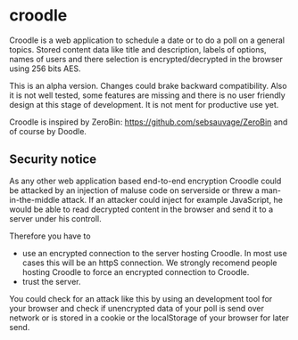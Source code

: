 croodle
=======
Croodle is a web application to schedule a date or to do a poll on a general topics. Stored content data like title and description, labels of options, names of users and there selection is encrypted/decrypted in the browser using 256 bits AES.

This is an alpha version. Changes could brake backward compatibility. Also it is not well tested, some features are missing and there is no user friendly design at this stage of development. It is not ment for productive use yet.

Croodle is inspired by ZeroBin: https://github.com/sebsauvage/ZeroBin and of course by Doodle.

Security notice
-------
As any other web application based end-to-end encryption Croodle could be attacked by an injection of maluse code on serverside or threw a man-in-the-middle attack. If an attacker could inject for example JavaScript, he would be able to read decrypted content in the browser and send it to a server under his controll.

Therefore you have to
* use an encrypted connection to the server hosting Croodle. In most use cases this will be an httpS connection. We strongly recomend people hosting Croodle to force an encrypted connection to Croodle.
* trust the server.

You could check for an attack like this by using an development tool for your browser and check if unencrypted data of your poll is send over network or is stored in a cookie or the localStorage of your browser for later send.
